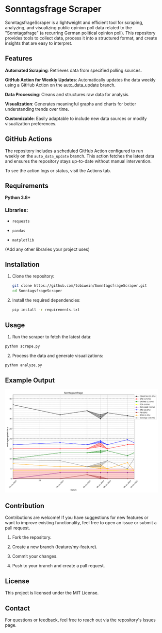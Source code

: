 # Sonntagsfrage Scraper

SonntagsfrageScraper is a lightweight and efficient tool for scraping, analyzing, and visualizing public opinion poll data related to the "Sonntagsfrage" (a recurring German political opinion poll). This repository provides tools to collect data, process it into a structured format, and create insights that are easy to interpret.

## Features

**Automated Scraping**: Retrieves data from specified polling sources.

**GitHub Action for Weekly Updates**: Automatically updates the data weekly using a GitHub Action on the auto_data_update branch.

**Data Processing**: Cleans and structures raw data for analysis.

**Visualization**: Generates meaningful graphs and charts for better understanding trends over time.

**Customizable**: Easily adaptable to include new data sources or modify visualization preferences.

## GitHub Actions

The repository includes a scheduled GitHub Action configured to run weekly on the `auto_data_update` branch. This action fetches the latest data and ensures the repository stays up-to-date without manual intervention.

To see the action logs or status, visit the Actions tab.

## Requirements

**Python 3.8+**

### Libraries:

- `requests`

- `pandas`

- `matplotlib`

(Add any other libraries your project uses)

## Installation

1. Clone the repository:
    ```sh
    git clone https://github.com/tobiwein/SonntagsfrageScraper.git
    cd SonntagsfrageScraper
    ```

2. Install the required dependencies:
    ```sh
    pip install -r requirements.txt
    ```

## Usage

1. Run the scraper to fetch the latest data:

```sh
python scrape.py
```

2. Process the data and generate visualizations:

```sh
python analyze.py
```

## Example Output

![Example Output](images/readme_example_output.png)

## Contribution

Contributions are welcome! If you have suggestions for new features or want to improve existing functionality, feel free to open an issue or submit a pull request.

1. Fork the repository.

2. Create a new branch (feature/my-feature).

3. Commit your changes.

4. Push to your branch and create a pull request.

## License

This project is licensed under the MIT License.

## Contact

For questions or feedback, feel free to reach out via the repository's Issues page.
